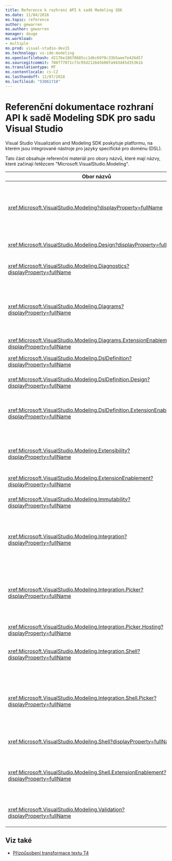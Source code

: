 ```yaml
---
title: Reference k rozhraní API k sadě Modeling SDK
ms.date: 11/04/2016
ms.topic: reference
author: gewarren
ms.author: gewarren
manager: douge
ms.workload:
- multiple
ms.prod: visual-studio-dev15
ms.technology: vs-ide-modeling
ms.openlocfilehash: d2176e18678685cc1dbc69f8c33b5aee7e426d57
ms.sourcegitcommit: 708f77071c73c95d212645b00fa943d45d35361b
ms.translationtype: MT
ms.contentlocale: cs-CZ
ms.lasthandoff: 12/07/2018
ms.locfileid: "53061718"
---
```

# <a name="api-reference-for-modeling-sdk-for-visual-studio"></a>Referenční dokumentace rozhraní API k sadě Modeling SDK pro sadu Visual Studio

Visual Studio Visualization and Modeling SDK poskytuje platformu, na kterém jsou integrované nástroje pro jazyky specifické pro doménu (DSL).

Tato část obsahuje referenční materiál pro obory názvů, které mají názvy, které začínají řetězcem "Microsoft.VisualStudio.Modeling".

|Obor názvů|Obsah|
|-|-|
|<xref:Microsoft.VisualStudio.Modeling?displayProperty=fullName>|Třídy, jako je například ModelElement, což je základní třídou třídy domény, které definujete v DSL.|
|<xref:Microsoft.VisualStudio.Modeling.Design?displayProperty=fullName>|Třídy, které tvoří část definice DSL.|
|<xref:Microsoft.VisualStudio.Modeling.Diagnostics?displayProperty=fullName>|Model Store prohlížeč výkonu měření nástroje a.|
|<xref:Microsoft.VisualStudio.Modeling.Diagrams?displayProperty=fullName>|Třídy, jako je například ShapeElement, což je základní třída všech tvarů, které definujete v DSL.|
|<xref:Microsoft.VisualStudio.Modeling.Diagrams.ExtensionEnablement?displayProperty=fullName>|Gesta a výběr metody.|
|<xref:Microsoft.VisualStudio.Modeling.DslDefinition?displayProperty=fullName>|Rozhraní API pro návrháře definici DSL.|
|<xref:Microsoft.VisualStudio.Modeling.DslDefinition.Design?displayProperty=fullName>|Interní třídy návrháře definici DSL.|
|<xref:Microsoft.VisualStudio.Modeling.DslDefinition.ExtensionEnablement?displayProperty=fullName>|Atributy, které vám umožní rozšířit Návrhář DSL s příkazy, gesta a ověřování.|
|<xref:Microsoft.VisualStudio.Modeling.Extensibility?displayProperty=fullName>|Rozšiřující metody pro ModelElement, které implementují rozšíření DSL.|
|<xref:Microsoft.VisualStudio.Modeling.ExtensionEnablement?displayProperty=fullName>|Atributy rozšíření|
|<xref:Microsoft.VisualStudio.Modeling.Immutability?displayProperty=fullName>|Umožňuje vytvořit části model jen pro čtení.|
|<xref:Microsoft.VisualStudio.Modeling.Integration?displayProperty=fullName>|Rozhraní API Modelbus, které vám pomůže integrovat různých modelů.|
|<xref:Microsoft.VisualStudio.Modeling.Integration.Picker?displayProperty=fullName>|Dialogové okno, které mohou uživatelé přejít na modely a prvky k vytvoření odkazů Modelbus.|
|<xref:Microsoft.VisualStudio.Modeling.Integration.Picker.Hosting?displayProperty=fullName>|Výběr služby.|
|<xref:Microsoft.VisualStudio.Modeling.Integration.Shell?displayProperty=fullName>|Modelbus adaptéru rozhraní pro sadu Visual Studio.|
|<xref:Microsoft.VisualStudio.Modeling.Integration.Shell.Picker?displayProperty=fullName>|Dialogové okno Výběr, který mohou uživatelé přejít na modely a prvky k vytvoření odkazů Modelbus.|
|<xref:Microsoft.VisualStudio.Modeling.Shell?displayProperty=fullName>|Rozhraní mezi DSL a sady Visual Studio.|
|<xref:Microsoft.VisualStudio.Modeling.Shell.ExtensionEnablement?displayProperty=fullName>|Umožňuje definovat příkazy nabídky zástupců (objektu context).|
|<xref:Microsoft.VisualStudio.Modeling.Validation?displayProperty=fullName>|Umožňuje definovat omezení ověření.|

## <a name="see-also"></a>Viz také

- [Přizpůsobení transformace textu T4](../modeling/customizing-t4-text-transformation.md)
